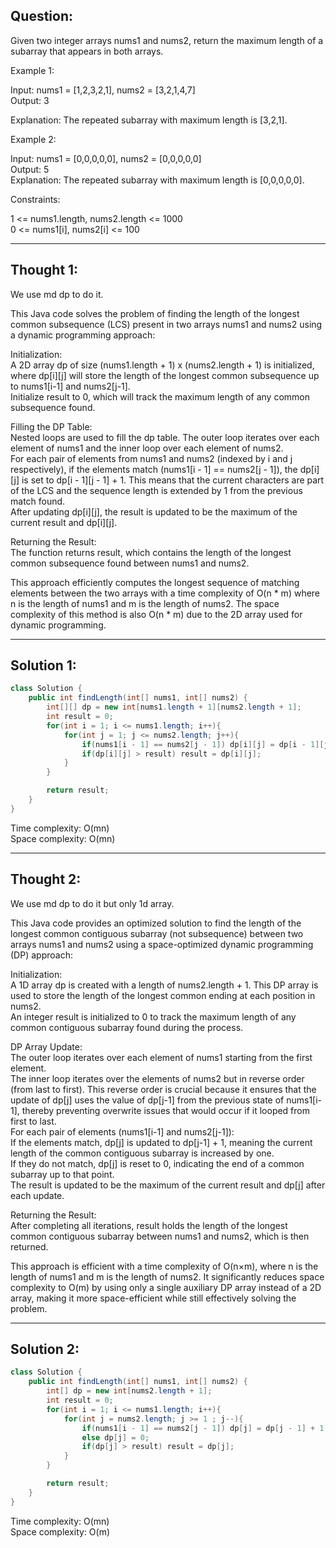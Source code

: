 ## Question:

Given two integer arrays nums1 and nums2, return the maximum length of a subarray that appears in both arrays.  

Example 1:  
 
Input: nums1 = [1,2,3,2,1], nums2 = [3,2,1,4,7]  
Output: 3  

Explanation: The repeated subarray with maximum length is [3,2,1].  

Example 2:  

Input: nums1 = [0,0,0,0,0], nums2 = [0,0,0,0,0]  
Output: 5  
Explanation: The repeated subarray with maximum length is [0,0,0,0,0].  
 
Constraints:  

1 <= nums1.length, nums2.length <= 1000  
0 <= nums1[i], nums2[i] <= 100  

---
## Thought 1:
We use md dp to do it.

This Java code solves the problem of finding the length of the longest common subsequence (LCS) present in two arrays nums1 and nums2 using a dynamic programming approach:  

Initialization:  
A 2D array dp of size (nums1.length + 1) x (nums2.length + 1) is initialized, where dp[i][j] will store the length of the longest common subsequence up to nums1[i-1] and nums2[j-1].  
Initialize result to 0, which will track the maximum length of any common subsequence found.  

Filling the DP Table:  
Nested loops are used to fill the dp table. The outer loop iterates over each element of nums1 and the inner loop over each element of nums2.  
For each pair of elements from nums1 and nums2 (indexed by i and j respectively), if the elements match (nums1[i - 1] == nums2[j - 1]), the dp[i][j] is set to dp[i - 1][j - 1] + 1. This means that the current characters are part of the LCS and the sequence length is extended by 1 from the previous match found.  
After updating dp[i][j], the result is updated to be the maximum of the current result and dp[i][j].  

Returning the Result:  
The function returns result, which contains the length of the longest common subsequence found between nums1 and nums2.  

This approach efficiently computes the longest sequence of matching elements between the two arrays with a time complexity of O(n * m) where n is the length of nums1 and m is the length of nums2. The space complexity of this method is also O(n * m) due to the 2D array used for dynamic programming.

---
##  Solution 1:
```Java
class Solution {
    public int findLength(int[] nums1, int[] nums2) {
        int[][] dp = new int[nums1.length + 1][nums2.length + 1];
        int result = 0;
        for(int i = 1; i <= nums1.length; i++){
            for(int j = 1; j <= nums2.length; j++){
                if(nums1[i - 1] == nums2[j - 1]) dp[i][j] = dp[i - 1][j - 1] + 1;
                if(dp[i][j] > result) result = dp[i][j];
            }
        }

        return result;
    }
}
```
Time complexity: O(mn)  
Space complexity: O(mn)

---
## Thought 2:
We use md dp to do it but only 1d array.

This Java code provides an optimized solution to find the length of the longest common contiguous subarray (not subsequence) between two arrays nums1 and nums2 using a space-optimized dynamic programming (DP) approach:  

Initialization:  
A 1D array dp is created with a length of nums2.length + 1. This DP array is used to store the length of the longest common ending at each position in nums2.  
An integer result is initialized to 0 to track the maximum length of any common contiguous subarray found during the process.  

DP Array Update:  
The outer loop iterates over each element of nums1 starting from the first element.  
The inner loop iterates over the elements of nums2 but in reverse order (from last to first). This reverse order is crucial because it ensures that the update of dp[j] uses the value of dp[j-1] from the previous state of nums1[i-1], thereby preventing overwrite issues that would occur if it looped from first to last.  
For each pair of elements (nums1[i-1] and nums2[j-1]):  
If the elements match, dp[j] is updated to dp[j-1] + 1, meaning the current length of the common contiguous subarray is increased by one.  
If they do not match, dp[j] is reset to 0, indicating the end of a common subarray up to that point.  
The result is updated to be the maximum of the current result and dp[j] after each update.  

Returning the Result:  
After completing all iterations, result holds the length of the longest common contiguous subarray between nums1 and nums2, which is then returned.  

This approach is efficient with a time complexity of O(n×m), where n is the length of nums1 and m is the length of nums2. It significantly reduces space complexity to O(m) by using only a single auxiliary DP array instead of a 2D array, making it more space-efficient while still effectively solving the problem.

---
## Solution 2:
```Java
class Solution {
    public int findLength(int[] nums1, int[] nums2) {
        int[] dp = new int[nums2.length + 1];
        int result = 0;
        for(int i = 1; i <= nums1.length; i++){
            for(int j = nums2.length; j >= 1 ; j--){
                if(nums1[i - 1] == nums2[j - 1]) dp[j] = dp[j - 1] + 1;
                else dp[j] = 0;
                if(dp[j] > result) result = dp[j];
            }
        }

        return result;
    }
}
```
Time complexity: O(mn)  
Space complexity: O(m)
